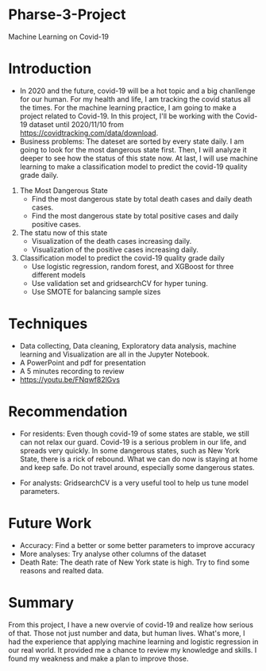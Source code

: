 # Pharse-3-Project
Machine Learning on Covid-19
# Introduction
* In 2020 and the future, covid-19 will be a hot topic and a big chanllenge for our human. For my health and life, I am tracking the covid status all the times. For the machine learning practice, I am going to make a project related to Covid-19. In this project, I'll be working with the Covid-19 dataset until 2020/11/10 from https://covidtracking.com/data/download. 
* Business problems: The dateset are sorted by every state daily. I am going to look for the most dangerous state first. Then, I will analyze it deeper to see how the status of this state now. At last, I will use machine learning to make a classification model to predict the covid-19 quality grade daily. 
1. The Most Dangerous State
    * Find the most dangerous state by total death cases and daily death cases. 
    * Find the most dangerous state by total positive cases and daily positive cases.
2. The statu now of this state
    * Visualization of the death cases increasing daily.
    * Visualization of the positive cases increasing daily.
3. Classification model to predict the covid-19 quality grade daily
    * Use logistic regression, random forest, and XGBoost for three different models
    * Use validation set and gridsearchCV for hyper tuning.
    * Use SMOTE for balancing sample sizes

# Techniques
* Data collecting, Data cleaning, Exploratory data analysis, machine learning and Visualization are all in the Jupyter Notebook.
* A PowerPoint and pdf for presentation
* A 5 minutes recording to review
* https://youtu.be/FNqwf82lGvs

# Recommendation
* For residents: Even though covid-19 of some states are stable, we still can not relax our guard. Covid-19 is a serious problem in our life, and spreads very quickly. In some dangerous states, such as New York State, there is a rick of rebound. What we can do now is staying at home and keep safe. Do not travel around, especially some dangerous states.

* For analysts: GridsearchCV is a very useful tool to help us tune model parameters.

# Future Work
* Accuracy: Find a better or some better parameters to improve accuracy
* More analyses: Try analyse other columns of the dataset
* Death Rate: The death rate of New York state is high. Try to find some reasons and realted data.
 
# Summary
From this project, I have a new overvie of covid-19 and realize how serious of that. Those not just number and data, but human lives. What's more, I had the experience that applying machine learning and logistic regression in our real world. It provided me a chance to review my knowledge and skills. I found my weakness and make a plan to improve those.
